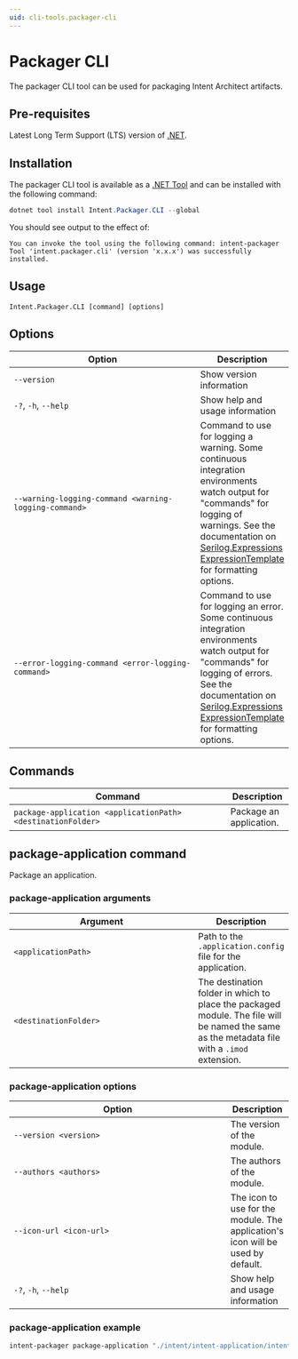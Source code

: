 ```yaml
---
uid: cli-tools.packager-cli
---
```

<!-- Workaround to align the column widths consistently -->
<style>
table th:first-of-type {
    width: 375px;
}
</style>

# Packager CLI

The packager CLI tool can be used for packaging Intent Architect artifacts.

## Pre-requisites

Latest Long Term Support (LTS) version of [.NET](https://dotnet.microsoft.com/download).

## Installation

The packager CLI tool is available as a [.NET Tool](https://docs.microsoft.com/dotnet/core/tools/global-tools) and can be installed with the following command:

```powershell
dotnet tool install Intent.Packager.CLI --global
```

You should see output to the effect of:

```text
You can invoke the tool using the following command: intent-packager
Tool 'intent.packager.cli' (version 'x.x.x') was successfully installed.
```

## Usage

`Intent.Packager.CLI [command] [options]`

## Options

|Option|Description|
|------|-----------|
|`--version`                                            |Show version information|
|`-?`, `-h`, `--help`                                   |Show help and usage information|
|`--warning-logging-command <warning-logging-command>`  |Command to use for logging a warning. Some continuous integration environments watch output for "commands" for logging of warnings. See the documentation on [Serilog.Expressions ExpressionTemplate](https://github.com/serilog/serilog-expressions#formatting-with-expressiontemplate) for formatting options.|
|`--error-logging-command <error-logging-command>`      |Command to use for logging an error. Some continuous integration environments watch output for "commands" for logging of errors. See the documentation on [Serilog.Expressions ExpressionTemplate](https://github.com/serilog/serilog-expressions#formatting-with-expressiontemplate) for formatting options.|

## Commands

|Command|Description|
|-------|-----------|
|`package-application <applicationPath> <destinationFolder>` |Package an application.|

## package-application command

Package an application.

### package-application arguments

|Argument|Description|
|--------|-----------|
|`<applicationPath>`   |Path to the `.application.config` file for the application.|
|`<destinationFolder>` |The destination folder in which to place the packaged module. The file will be named the same as the metadata file with a `.imod` extension.|

### package-application options

|Option|Description|
|------|-----------|
|`--version <version>`   |The version of the module.|
|`--authors <authors>`   |The authors of the module.|
|`--icon-url <icon-url>` |The icon to use for the module. The application's icon will be used by default.|
|`-?`, `-h`, `--help`    |Show help and usage information|

### package-application example

```bash
intent-packager package-application "./intent/intent-application/intent-application.application.config" "./Intent.Modules" --version "0.0.1" --authors "Intent Architect"
```
